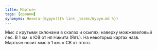 ```yaml
---
title: Мартьян
tags: [ороним]
synonyms: Никита-[Бурун]({% link _terms/бурун.md %})
---
```


Мыс с крутыми склонами в скалах и осыпях; наверху можжевеловый лес. В 1 км. к ЮВ
от нп Никита (Ялт.). На некоторых картах назв. Мартьян носит мыс в 1 км. к СВ от
этого.
